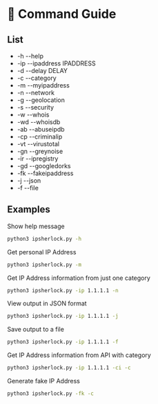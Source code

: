 # 🍦 Command Guide

## List

 - -h --help
 - -ip --ipaddress IPADDRESS
 - -d --delay DELAY
 - -c --category
 - -m --myipaddress
 - -n --network
 - -g --geolocation
 - -s --security
 - -w --whois
 - -wd --whoisdb
 - -ab --abuseipdb
 - -cp --criminalip
 - -vt --virustotal
 - -gn --greynoise
 - -ir --ipregistry
 - -gd --googledorks
 - -fk --fakeipaddress
 - -j --json
 - -f --file

## Examples
Show help message
```bash
python3 ipsherlock.py -h
```
Get personal IP Address
```bash
python3 ipsherlock.py -m
```
Get IP Address information from just one category
```bash
python3 ipsherlock.py -ip 1.1.1.1 -n
```
View output in JSON format
```bash
python3 ipsherlock.py -ip 1.1.1.1 -j
```
Save output to a file
```bash
python3 ipsherlock.py -ip 1.1.1.1 -f
```
Get IP Address information from API with category
```bash
python3 ipsherlock.py -ip 1.1.1.1 -ci -c
```
Generate fake IP Address
```bash
python3 ipsherlock.py -fk -c
```

